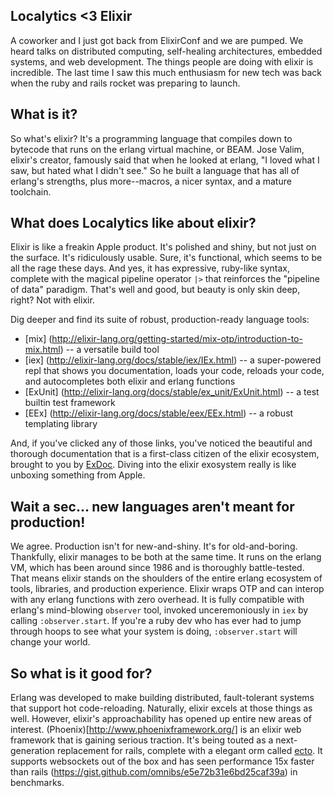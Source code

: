## Localytics <3 Elixir
A coworker and I just got back from ElixirConf and we are pumped. We heard talks on distributed computing, self-healing architectures, embedded systems, and web development. The things people are doing with elixir is incredible. The last time I saw this much enthusiasm for new tech was back when the ruby and rails rocket was preparing to launch.

## What is it?
So what's elixir? It's a programming language that compiles down to bytecode that runs on the erlang virtual machine, or BEAM. Jose Valim, elixir's creator, famously said that when he looked at erlang, "I loved what I saw, but hated what I didn't see." So he built a language that has all of erlang's strengths, plus more--macros, a nicer syntax, and a mature toolchain. 

## What does Localytics like about elixir?
Elixir is like a freakin Apple product. It's polished and shiny, but not just on the surface. It's ridiculously usable. Sure, it's functional, which seems to be all the rage these days. And yes, it has expressive, ruby-like syntax, complete with the magical pipeline operator `|>` that reinforces the "pipeline of data" paradigm. That's well and good, but beauty is only skin deep, right? Not with elixir.

Dig deeper and find its suite of robust, production-ready language tools:
 * [mix] (http://elixir-lang.org/getting-started/mix-otp/introduction-to-mix.html) -- a versatile build tool
 * [iex] (http://elixir-lang.org/docs/stable/iex/IEx.html) -- a super-powered repl that shows you documentation, loads your code, reloads your code, and autocompletes both elixir and erlang functions
 * [ExUnit] (http://elixir-lang.org/docs/stable/ex_unit/ExUnit.html) -- a test builtin test framework
 * [EEx] (http://elixir-lang.org/docs/stable/eex/EEx.html) -- a robust templating library

And, if you've clicked any of those links, you've noticed the beautiful and thorough documentation that is a first-class citizen of the elixir ecosystem, brought to you by [ExDoc](https://github.com/elixir-lang/ex_doc). Diving into the elixir exosystem really is like unboxing something from Apple.

## Wait a sec... new languages aren't meant for production!
We agree. Production isn't for new-and-shiny. It's for old-and-boring. Thankfully, elixir manages to be both at the same time. It runs on the erlang VM, which has been around since 1986 and is thoroughly battle-tested. That means elixir stands on the shoulders of the entire erlang ecosystem of tools, libraries, and production experience. Elixir wraps OTP and can interop with any erlang functions with zero overhead. It is fully compatible with erlang's mind-blowing `observer` tool, invoked unceremoniously in `iex` by calling `:observer.start`. If you're a ruby dev who has ever had to jump through hoops to see what your system is doing, `:observer.start` will change your world.

## So what is it good for?
Erlang was developed to make building distributed, fault-tolerant systems that support hot code-reloading. Naturally, elixir excels at those things as well. However, elixir's approachability has opened up entire new areas of interest. (Phoenix)[http://www.phoenixframework.org/] is an elixir web framework that is gaining serious traction. It's being touted as a next-generation replacement for rails, complete with a elegant orm called [ecto](https://github.com/elixir-lang/ecto). It supports websockets out of the box and has seen performance 15x faster than rails (https://gist.github.com/omnibs/e5e72b31e6bd25caf39a) in benchmarks.
